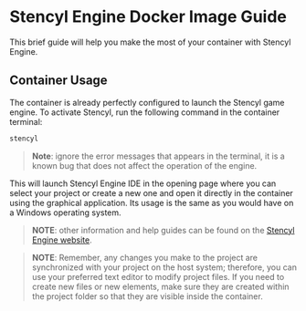 ﻿# Stencyl Engine Docker Image Guide

This brief guide will help you make the most of your container with Stencyl Engine.

## Container Usage

The container is already perfectly configured to launch the Stencyl game engine. To activate Stencyl, run the following command in the container terminal:

```bash
stencyl
```

> **Note**: ignore the error messages that appears in the terminal, it is a known bug that does not affect the operation of the engine.

This will launch Stencyl Engine IDE in the opening page where you can select your project or create a new one and open it directly in the container using the graphical application. Its usage is the same as you would have on a Windows operating system.

> **NOTE**: other information and help guides can be found on the [Stencyl Engine website](https://www.stencyl.com/help/toc/).

> **NOTE**: Remember, any changes you make to the project are synchronized with your project on the host system; therefore, you can use your preferred text editor to modify project files. If you need to create new files or new elements, make sure they are created within the project folder so that they are visible inside the container.
